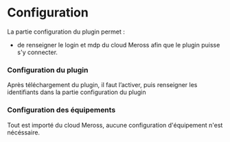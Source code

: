 # Configuration

La partie configuration du plugin permet :

* de renseigner le login et mdp du cloud Meross afin que le plugin puisse s'y connecter.


### Configuration du plugin

Après téléchargement du plugin, il faut l’activer, puis renseigner les identifiants dans la partie configuration du plugin

### Configuration des équipements

Tout est importé du cloud Meross, aucune configuration d'équipement n'est nécéssaire.
